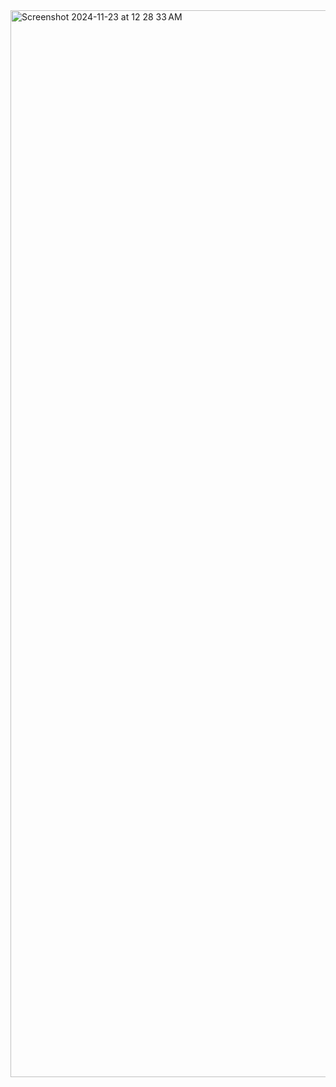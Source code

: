 <img width="1707" alt="Screenshot 2024-11-23 at 12 28 33 AM" src="https://github.com/user-attachments/assets/197c755d-abb7-4641-aa5e-b6b35c3368a0">
